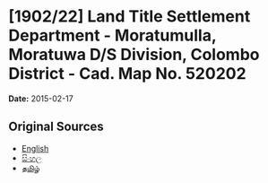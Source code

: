 # [1902/22] Land Title Settlement Department - Moratumulla, Moratuwa D/S Division, Colombo District - Cad. Map No. 520202

**Date:** 2015-02-17

## Original Sources

- [English](https://documents.gov.lk/view/extra-gazettes/2015/2/1902-22_E.pdf)
- [සිංහල](https://documents.gov.lk/view/extra-gazettes/2015/2/1902-22_S.pdf)
- [தமிழ்](https://documents.gov.lk/view/extra-gazettes/2015/2/1902-22_T.pdf)
